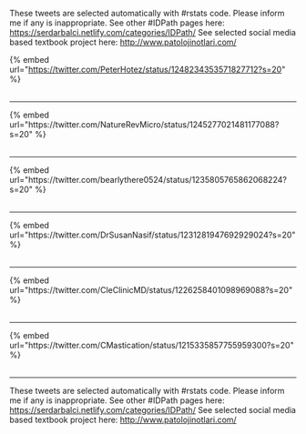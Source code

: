 

These tweets are selected automatically with #rstats code. Please inform me if any is inappropriate.
See other #IDPath pages here: https://serdarbalci.netlify.com/categories/IDPath/ 
See selected social media based textbook project here: http://www.patolojinotlari.com/

{% embed url="https://twitter.com/PeterHotez/status/1248234353571827712?s=20" %}<br>
<br>
<hr>
{% embed url="https://twitter.com/NatureRevMicro/status/1245277021481177088?s=20" %}<br>
<br>
<hr>
{% embed url="https://twitter.com/bearlythere0524/status/1235805765862068224?s=20" %}<br>
<br>
<hr>
{% embed url="https://twitter.com/DrSusanNasif/status/1231281947692929024?s=20" %}<br>
<br>
<hr>
{% embed url="https://twitter.com/CleClinicMD/status/1226258401098969088?s=20" %}<br>
<br>
<hr>
{% embed url="https://twitter.com/CMastication/status/1215335857755959300?s=20" %}<br>
<br>
<hr>


These tweets are selected automatically with #rstats code. Please inform me if any is inappropriate.
See other #IDPath pages here: https://serdarbalci.netlify.com/categories/IDPath/ 
See selected social media based textbook project here: http://www.patolojinotlari.com/
